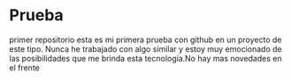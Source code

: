 # Prueba
primer repositorio
esta es mi primera prueba con github en un proyecto de este tipo. Nunca he trabajado con algo similar y estoy muy emocionado de las posibilidades que me brinda esta tecnología.No hay mas novedades en el frente
